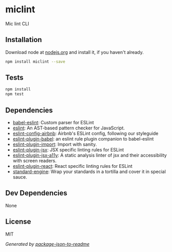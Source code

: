 # miclint 

Mic lint CLI

## Installation

Download node at [nodejs.org](http://nodejs.org) and install it, if you haven't already.

```sh
npm install miclint --save
```


## Tests

```sh
npm install
npm test
```

## Dependencies

- [babel-eslint](https://github.com/babel/babel-eslint): Custom parser for ESLint
- [eslint](https://github.com/eslint/eslint): An AST-based pattern checker for JavaScript.
- [eslint-config-airbnb](https://github.com/airbnb/javascript): Airbnb&#39;s ESLint config, following our styleguide
- [eslint-plugin-babel](https://github.com/babel/eslint-plugin-babel): an eslint rule plugin companion to babel-eslint
- [eslint-plugin-import](https://github.com/benmosher/eslint-plugin-import): Import with sanity.
- [eslint-plugin-jsx](https://github.com/jkroso/eslint-plugin-jsx): JSX specific linting rules for ESLint
- [eslint-plugin-jsx-a11y](https://github.com/evcohen/eslint-plugin-jsx-a11y): A static analysis linter of jsx and their accessibility with screen readers.
- [eslint-plugin-react](https://github.com/yannickcr/eslint-plugin-react): React specific linting rules for ESLint
- [standard-engine](https://github.com/flet/standard-engine): Wrap your standards in a tortilla and cover it in special sauce.

## Dev Dependencies


None

## License

MIT

_Generated by [package-json-to-readme](https://github.com/zeke/package-json-to-readme)_
